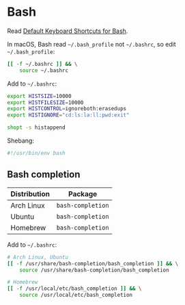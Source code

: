 # Bash

Read [Default Keyboard Shortcuts for Bash](https://catonmat.net/ftp/readline-emacs-editing-mode-cheat-sheet.pdf).

In macOS, Bash read `~/.bash_profile` not `~/.bashrc`, so edit `~/.bash_profile`:

```bash
[[ -f ~/.bashrc ]] && \
    source ~/.bashrc
```

Add to `~/.bashrc`:

```bash
export HISTSIZE=10000
export HISTFILESIZE=10000
export HISTCONTROL=ignoreboth:erasedups
export HISTIGNORE="cd:ls:la:ll:pwd:exit"

shopt -s histappend
```

Shebang:

```sh
#!/usr/bin/env bash
```

## Bash completion

| Distribution | Package           |
| ------------ | ----------------- |
| Arch Linux   | `bash-completion` |
| Ubuntu       | `bash-completion` |
| Homebrew     | `bash-completion` |

Add to `~/.bashrc`:

```bash
# Arch Linux, Ubuntu
[[ -f /usr/share/bash-completion/bash_completion ]] && \
    source /usr/share/bash-completion/bash_completion

# Homebrew
[[ -f /usr/local/etc/bash_completion ]] && \
    source /usr/local/etc/bash_completion
```
